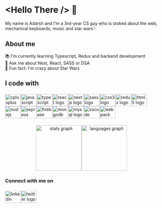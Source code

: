 <h1 align="left">&ltHello There /&gt 👋</h1>


<p align="left">My name is Adarsh and I'm a 3rd-year CS guy who is stoked about the web, mechanical keyboards, music and star wars✨</p>

###

<h2 align="left">About me</h2>


<p align="left">📚 I'm currently learning Typescript, Redux and backend development<br>💬 Ask me about Next, React, SASS or DSA<br>🎲 Fun fact: I'm crazy about Star Wars</p>

###

<h2 align="left">I code with</h2>

###

<div align="left"><img src="https://cdn.jsdelivr.net/gh/devicons/devicon/icons/cplusplus/cplusplus-original.svg" height="40" width="52" alt="cplusplus logo"  /><img src="https://cdn.jsdelivr.net/gh/devicons/devicon/icons/javascript/javascript-original.svg" height="40" width="52" alt="javascript logo"  /><img src="https://cdn.jsdelivr.net/gh/devicons/devicon/icons/typescript/typescript-original.svg" height="40" width="52" alt="typescript logo"  /><img src="https://cdn.jsdelivr.net/gh/devicons/devicon/icons/react/react-original.svg" height="40" width="52" alt="react logo"  /><img src="https://cdn.jsdelivr.net/gh/devicons/devicon/icons/nextjs/nextjs-original.svg" height="40" width="52" alt="nextjs logo"  /><img src="https://cdn.jsdelivr.net/gh/devicons/devicon/icons/sass/sass-original.svg" height="40" width="52" alt="sass logo"  /><img src="https://cdn.jsdelivr.net/gh/devicons/devicon/icons/css3/css3-original.svg" height="40" width="52" alt="css3 logo"  /><img src="https://cdn.jsdelivr.net/gh/devicons/devicon/icons/redux/redux-original.svg" height="40" width="52" alt="redux logo"  /><img src="https://cdn.jsdelivr.net/gh/devicons/devicon/icons/html5/html5-original.svg" height="40" width="52" alt="html5 logo"  /><img src="https://cdn.jsdelivr.net/gh/devicons/devicon/icons/nodejs/nodejs-original.svg" height="40" width="52" alt="nodejs logo"  /><img src="https://cdn.jsdelivr.net/gh/devicons/devicon/icons/express/express-original.svg" height="40" width="52" alt="express logo"  /><img src="https://cdn.jsdelivr.net/gh/devicons/devicon/icons/firebase/firebase-plain.svg" height="40" width="52" alt="firebase logo"  /><img src="https://cdn.jsdelivr.net/gh/devicons/devicon/icons/mongodb/mongodb-original.svg" height="40" width="52" alt="mongodb logo"  /><img src="https://cdn.jsdelivr.net/gh/devicons/devicon/icons/mysql/mysql-original.svg" height="40" width="52" alt="mysql logo"  /><img src="https://cdn.jsdelivr.net/gh/devicons/devicon/icons/vscode/vscode-original.svg" height="40" width="52" alt="vscode logo"  /><img src="https://cdn.jsdelivr.net/gh/devicons/devicon/icons/webpack/webpack-original.svg" height="40" width="52" alt="webpack logo"  /></div>

###

<div align="center"><img src="https://github-readme-stats.vercel.app/api?hide_title=false&hide_rank=false&show_icons=true&include_all_commits=true&count_private=true&disable_animations=false&theme=github_dark&locale=en&hide_border=true&username=adarsh500" height="150" alt="stats graph"  /><img src="https://github-readme-stats.vercel.app/api/top-langs?locale=en&hide_title=false&layout=compact&card_width=320&langs_count=5&theme=github_dark&hide_border=true&username=adarsh500" height="150" alt="languages graph"  /></div>

###

<h3 align="left">Connect with me on</h3>

###

<div align="left"><a href="https://www.linkedin.com/in/adarsh-sulegai/" target="_blank"><img src="https://raw.githubusercontent.com/maurodesouza/profile-readme-generator/master/src/assets/icons/social/linkedin/default.svg" width="52" height="40" alt="linkedin logo"  /></a><a href="https://twitter.com/adarshsulegai50" target="_blank"><img src="https://raw.githubusercontent.com/maurodesouza/profile-readme-generator/master/src/assets/icons/social/twitter/default.svg" width="52" height="40" alt="twitter logo"  /></a></div>

###
